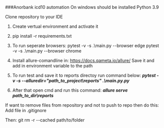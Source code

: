###Anorbank icd10 automation
On windows should be installed Python 3.9

Clone repository to your IDE

1. Create vertual environment and activate it

2. pip install -r requirements.txt

3. To run seperate browsers:
pytest -v -s .\main.py  --browser edge
pytest -v -s .\main.py  --browser chrome

4. Install allure-comandline in: https://docs.qameta.io/allure/
    Save it and add in environment variable to the path

5. To run test and save it to reports directoy run command below:
   ***pytest -v -s --alluredir="path_to_project\reports" .\main.py.py***
   
6. After that open cmd and run this command:
***allure serve path_to_dir\reports***

If want to remove files from repository and not to push to repo then do this:
Add file in .gitignore

Then:
 git rm -r --cached path/to/folder